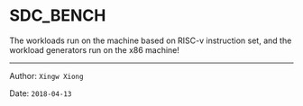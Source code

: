 # SDC\_BENCH

The workloads run on the machine based on RISC-v instruction set, and the workload generators run on the x86 machine!

***

Author: `Xingw Xiong`

Date: `2018-04-13`

